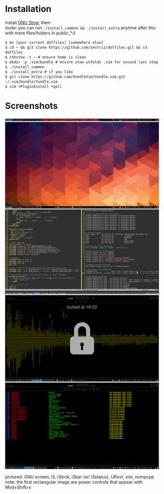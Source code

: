 # Installation 

install [GNU Stow](https://www.gnu.org/software/stow/), then:  
(note: you can run `./install_common && ./install_extra` anytime after this with more files/folders in public_*/)

    $ mv [your current dotfiles] [somewhere else]
    $ cd ~ && git clone https://github.com/sentriz/dotfiles.git && cd dotfiles
    $ chkstow -t ~ # ensure home is clean
    $ mkdir -p .vim/bundle # ensure stow unfolds .vim for second last step
    $ ./install_common
    $ ./install_extra # if you like
    $ git clone https://github.com/VundleVim/Vundle.vim.git ~/.vim/bundle/Vundle.vim
    $ vim +PluginInstall +qall

# Screenshots

![power controls](screens/power_controls.png)
![main](screens/main.png)
![vim & screen](screens/vim__screen.png)
![locked](screens/lock.png)
![ncmpcpp](screens/ncmpcpp.png)

pictured: GNU screen, i3, i3lock, i3bar (w/ i3status), URxvt, vim, ncmpcpp  
note: the first rectangular image are power controls that appear with Mod+Shift+x
